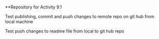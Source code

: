 **Repository for Activity 9.1

Test publishing, commit and push changes to remote repo on git hub from local machine


Test push changes to readme file from local to git hub repo